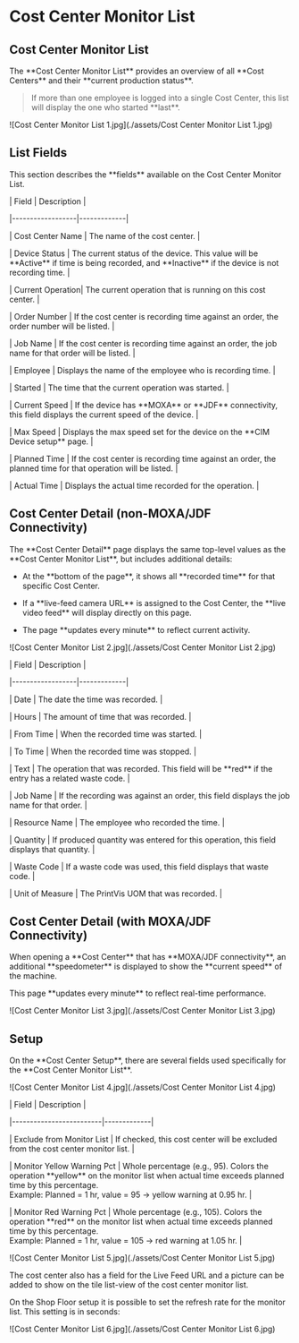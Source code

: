 ﻿# Cost Center Monitor List


## Cost Center Monitor List

The \*\*Cost Center Monitor List\*\* provides an overview of all \*\*Cost Centers\*\* and their \*\*current production status\*\*.

> If more than one employee is logged into a single Cost Center, this list will display the one who started \*\*last\*\*.

![Cost Center Monitor List 1.jpg](./assets/Cost Center Monitor List 1.jpg)

## List Fields

This section describes the \*\*fields\*\* available on the Cost Center Monitor List.


| Field            | Description |

|------------------|-------------|

| Cost Center Name | The name of the cost center. |

| Device Status    | The current status of the device. This value will be \*\*Active\*\* if time is being recorded, and \*\*Inactive\*\* if the device is not recording time. |

| Current Operation| The current operation that is running on this cost center. |

| Order Number     | If the cost center is recording time against an order, the order number will be listed. |

| Job Name         | If the cost center is recording time against an order, the job name for that order will be listed. |

| Employee         | Displays the name of the employee who is recording time. |

| Started          | The time that the current operation was started. |

| Current Speed    | If the device has \*\*MOXA\*\* or \*\*JDF\*\* connectivity, this field displays the current speed of the device. |

| Max Speed        | Displays the max speed set for the device on the \*\*CIM Device setup\*\* page. |

| Planned Time     | If the cost center is recording time against an order, the planned time for that operation will be listed. |

| Actual Time      | Displays the actual time recorded for the operation. |


## Cost Center Detail (non-MOXA/JDF Connectivity)

The \*\*Cost Center Detail\*\* page displays the same top-level values as the \*\*Cost Center Monitor List\*\*, but includes additional details:

- At the \*\*bottom of the page\*\*, it shows all \*\*recorded time\*\* for that specific Cost Center.

- If a \*\*live-feed camera URL\*\* is assigned to the Cost Center, the \*\*live video feed\*\* will display directly on this page.

- The page \*\*updates every minute\*\* to reflect current activity.

![Cost Center Monitor List 2.jpg](./assets/Cost Center Monitor List 2.jpg)


| Field           | Description |

|------------------|-------------|

| Date             | The date the time was recorded. |

| Hours            | The amount of time that was recorded. |

| From Time        | When the recorded time was started. |

| To Time          | When the recorded time was stopped. |

| Text             | The operation that was recorded. This field will be \*\*red\*\* if the entry has a related waste code. |

| Job Name         | If the recording was against an order, this field displays the job name for that order. |

| Resource Name    | The employee who recorded the time. |

| Quantity         | If produced quantity was entered for this operation, this field displays that quantity. |

| Waste Code       | If a waste code was used, this field displays that waste code. |

| Unit of Measure  | The PrintVis UOM that was recorded. |



## Cost Center Detail (with MOXA/JDF Connectivity)

When opening a \*\*Cost Center\*\* that has \*\*MOXA/JDF connectivity\*\*, an additional \*\*speedometer\*\* is displayed to show the \*\*current speed\*\* of the machine.  

This page \*\*updates every minute\*\* to reflect real-time performance.

![Cost Center Monitor List 3.jpg](./assets/Cost Center Monitor List 3.jpg)


## Setup

On the \*\*Cost Center Setup\*\*, there are several fields used specifically for the \*\*Cost Center Monitor List\*\*.

![Cost Center Monitor List 4.jpg](./assets/Cost Center Monitor List 4.jpg)


| Field                   | Description |

|-------------------------|-------------|

| Exclude from Monitor List | If checked, this cost center will be excluded from the cost center monitor list. |

| Monitor Yellow Warning Pct | Whole percentage (e.g., 95). Colors the operation \*\*yellow\*\* on the monitor list when actual time exceeds planned time by this percentage.<br>Example: Planned = 1 hr, value = 95 → yellow warning at 0.95 hr. |

| Monitor Red Warning Pct    | Whole percentage (e.g., 105). Colors the operation \*\*red\*\* on the monitor list when actual time exceeds planned time by this percentage.<br>Example: Planned = 1 hr, value = 105 → red warning at 1.05 hr. |


![Cost Center Monitor List 5.jpg](./assets/Cost Center Monitor List 5.jpg)

The cost center also has a field for the Live Feed URL and a picture can be added to show on the tile list-view of the cost center monitor list.

On the Shop Floor setup it is possible to set the refresh rate for the monitor list. This setting is in seconds:

![Cost Center Monitor List 6.jpg](./assets/Cost Center Monitor List 6.jpg)
